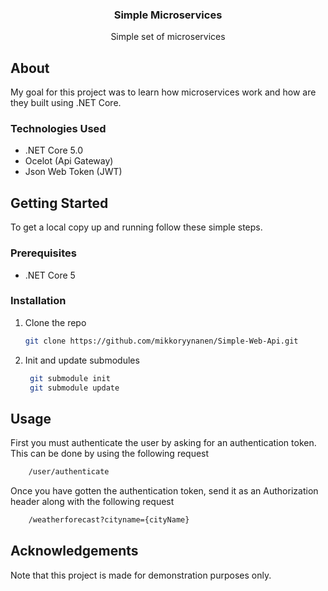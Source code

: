 <p align="center">
  <h3 align="center">Simple Microservices</h3>

  <p align="center">
    Simple set of microservices
</p>

## About

My goal for this project was to learn how microservices work and how are they built using .NET Core. 

### Technologies Used

* []() .NET Core 5.0
* []() Ocelot (Api Gateway)
* []() Json Web Token (JWT)


<!-- GETTING STARTED -->
## Getting Started

To get a local copy up and running follow these simple steps.

### Prerequisites

* []() .NET Core 5

### Installation

1. Clone the repo
   ```sh
   git clone https://github.com/mikkoryynanen/Simple-Web-Api.git
   ```
2. Init and update submodules
   ```sh
    git submodule init
    git submodule update
   ```


<!-- USAGE EXAMPLES -->
## Usage

First you must authenticate the user by asking for an authentication token. This can be done by using the following request
```sh
    /user/authenticate
```
Once you have gotten the authentication token, send it as an Authorization header along with the following request
```sh
    /weatherforecast?cityname={cityName}
```

## Acknowledgements

Note that this project is made for demonstration purposes only.


